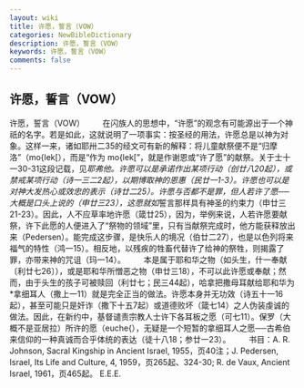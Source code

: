 ```yaml
---
layout: wiki
title: 许愿，誓言（VOW）
categories: NewBibleDictionary
description: 许愿，誓言（VOW）
keywords: 许愿，誓言（VOW）
comments: false
---
```


## 许愿，誓言（VOW）



许愿，誓言（VOW）
　　在闪族人的思想中，“许愿”的观念有可能源出于一个神祇的名字。若是如此，这就说明了一项事实：按圣经的用法，许愿总是以神为对象。这样一来，诸如耶卅二35的经文可有新的解释：将儿童献祭便不是“归摩洛”（mo{lek[），而是“作为 mo{lek[”，就是作谢恩或“许了愿”的献祭。关于士十一30-31这段记载，见*耶弗他。许愿可以是承诺作出某项行动（创廿八20起），或禁戒某项行动（诗一三二2起），以期博取神的恩惠（民廿一1-3）。许愿也可以是对神大发热心或效忠的表示（诗廿二25）。许愿与否都不是罪，但人若许了愿──大概是口头上说的（申廿三23），这愿就如*誓言那样具有神圣的约束力（申廿三21-23）。因此，人不应草率地许愿（箴廿25），因为，举例来说，人若许愿要献祭，许下此愿的人便进入了“祭物的领域”里，只有当献祭完成时，他方能获释放出来（Pedersen）。能完成这步骤，是快乐人的境况（伯廿二27），也是以色列将来福气的特性（鸿一15）。相反地，以残疾的牲畜代替许了给神的祭牲，则揭露了罪，亦带来神的咒诅（玛一14）。
　　本是属于耶和华之物（如头生，什一奉献〔利廿七26〕），或是耶和华所憎恶之物（申廿三18），不可以此许愿或奉献；然而，由于头生的孩子可被赎回（利廿七；民三44起），哈拿把撒母耳献给耶和华为*拿细耳人（撒上一11）就是完全正当的做法。许愿本身并无功效（诗五十一16起），甚至可能只是奸诈（撒下十五7起）或道德败坏（箴七14）之人伪装虔诚的做法。因此，在新约中，基督谴责宗教人士许下各耳板之愿（可七11）。保罗（大概不是亚居拉）所许的愿（euche{），无疑是一个短暂的拿细耳人之愿──古希伯来信仰的一种真诚而合乎体统的表达（徒十八18；参廿一23）。
　　书目：A. R. Johnson, Sacral Kingship in Ancient Israel, 1955，页40注；J. Pedersen, Israel, Its Life and Culture, 4, 1959，页265起、324-30; R. de Vaux, Ancient Israel, 1961，页465起。
E.E.E.




